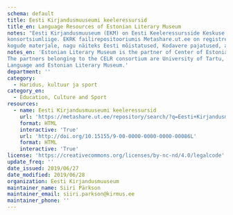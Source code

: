 ```yaml
---
schema: default
title: Eesti Kirjandusmuuseumi keeleressursid 
title_en: Language Resources of Estonian Literary Museum 
notes: "Eesti Kirjandusmuuseum (EKM) on Eesti Keeleressursside Keskuse (EKRK, https://keeleressursid.ee/et/eesti-keeleressursside-keskus) 
konsortsiumliige. EKRK failirepositooriumis Metashare.ut.ee on registreeritud ja kättesaadavaks tehtud mitmeid Eesti Kirjandusmuuseumi 
kogude materjale, nagu näiteks Eesti mõistatused, Kodavere pajatused, anekdoodid, Eesti 1920ndate aastate kirjanduskriitikakorpus. Erinevatel resurssidel on erinevad litsentsid ja neist tulenevad kasutuspiirangud."
notes_en: 'Estonian Literary Museum is the partner of Center of Estonian Language Resources (CELR, https://keeleressursid.ee/en/).
The partners belonging to the CELR consortium are University of Tartu, Tallinn University of Technology, Institute of the Estonian 
Language and Estonian Literary Museum.'
department: ''
category:
  - Haridus, kultuur ja sport
category_en:
  - Education, Culture and Sport
resources:
  - name: Eesti Kirjandusmuuseumi keeleressursid
    url: 'https://metashare.ut.ee/repository/search/?q=Eesti+Kirjandusmuuseum'
    format: HTML
    interactive: 'True'
    url: 'http://doi.org/10.15155/9-00-0000-0000-0000-00086L'
    format: HTML
    interactive: 'True'
license: 'https://creativecommons.org/licenses/by-nc-nd/4.0/legalcode'
update_freq: ''
date_issued: 2019/06/27
date_modified: 2019/06/28
organization: Eesti Kirjandusmuuseum
maintainer_name: Siiri Pärkson
maintainer_email: siiri.parkson@kirmus.ee
maintainer_phone: ''
---
```

